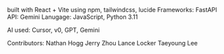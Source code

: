 built with React + Vite using npm, tailwindcss, lucide
Frameworks: FastAPI
API: Gemini
Lanugage: JavaScript, Python 3.11

AI used: Cursor, v0, GPT, Gemini

Contributors:
Nathan Hogg
Jerry Zhou
Lance Locker
Taeyoung Lee

